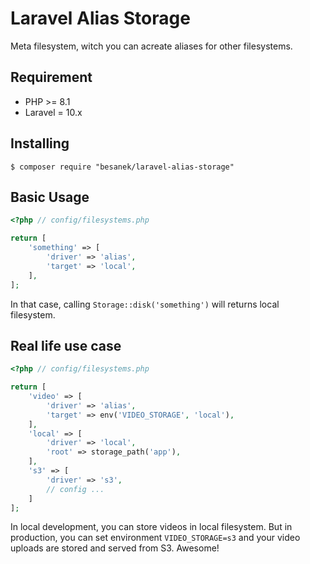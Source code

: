 # Laravel Alias Storage

Meta filesystem, witch you can acreate aliases for other filesystems.

## Requirement

-   PHP >= 8.1
-   Laravel = 10.x

## Installing

```shell
$ composer require "besanek/laravel-alias-storage"
```

## Basic Usage
```php
<?php // config/filesystems.php

return [
    'something' => [
        'driver' => 'alias',
        'target' => 'local',
    ],
];
```

In that case, calling  `Storage::disk('something')` will returns local filesystem.

## Real life use case

```php
<?php // config/filesystems.php

return [
    'video' => [
        'driver' => 'alias',
        'target' => env('VIDEO_STORAGE', 'local'),
    ],
    'local' => [
        'driver' => 'local',
        'root' => storage_path('app'),
    ],
    's3' => [
        'driver' => 's3',
        // config ...
    ]
];
```

In local development, you can store videos in local filesystem. But in production, you can set environment `VIDEO_STORAGE=s3` and
your video uploads are stored and served from S3. Awesome!

